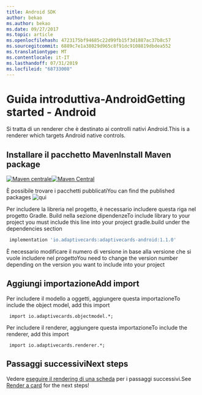 ```yaml
---
title: Android SDK
author: bekao
ms.author: bekao
ms.date: 09/27/2017
ms.topic: article
ms.openlocfilehash: 4723175bf94685c22d99fb15f3d1887ac37b8c57
ms.sourcegitcommit: 6889c7e1a38029d965c8f91dc9108819dbdea552
ms.translationtype: MT
ms.contentlocale: it-IT
ms.lasthandoff: 07/31/2019
ms.locfileid: "68733008"
---
```

# <a name="getting-started---android"></a><span data-ttu-id="8a284-102">Guida introduttiva-Android</span><span class="sxs-lookup"><span data-stu-id="8a284-102">Getting started - Android</span></span>

<span data-ttu-id="8a284-103">Si tratta di un renderer che è destinato ai controlli nativi Android.</span><span class="sxs-lookup"><span data-stu-id="8a284-103">This is a renderer which targets Android native controls.</span></span>

## <a name="install-maven-package"></a><span data-ttu-id="8a284-104">Installare il pacchetto Maven</span><span class="sxs-lookup"><span data-stu-id="8a284-104">Install Maven package</span></span>

<span data-ttu-id="8a284-105">[![Maven centrale](https://img.shields.io/maven-central/v/io.adaptivecards/adaptivecards-android.svg)](https://search.maven.org/#search%7Cga%7C1%7Ca%3A%22adaptivecards-android%22)</span><span class="sxs-lookup"><span data-stu-id="8a284-105">[![Maven Central](https://img.shields.io/maven-central/v/io.adaptivecards/adaptivecards-android.svg)](https://search.maven.org/#search%7Cga%7C1%7Ca%3A%22adaptivecards-android%22)</span></span>

<span data-ttu-id="8a284-106">È possibile trovare i pacchetti pubblicati</span><span class="sxs-lookup"><span data-stu-id="8a284-106">You can find the published packages</span></span> ![qui](https://search.maven.org/search?q=g:io.adaptivecards)

<span data-ttu-id="8a284-108">Per includere la libreria nel progetto, è necessario includere questa riga nel progetto Gradle. Build nella sezione dipendenze</span><span class="sxs-lookup"><span data-stu-id="8a284-108">To include library to your project you must include this line into your project gradle.build under the dependencies section</span></span>

```build.gradle
 implementation 'io.adaptivecards:adaptivecards-android:1.1.0'
```
<span data-ttu-id="8a284-109">È necessario modificare il numero di versione in base alla versione che si vuole includere nel progetto</span><span class="sxs-lookup"><span data-stu-id="8a284-109">You need to change the version number depending on the version you want to include into your project</span></span>

## <a name="add-import"></a><span data-ttu-id="8a284-110">Aggiungi importazione</span><span class="sxs-lookup"><span data-stu-id="8a284-110">Add import</span></span>

<span data-ttu-id="8a284-111">Per includere il modello a oggetti, aggiungere questa importazione</span><span class="sxs-lookup"><span data-stu-id="8a284-111">To include the object model, add this import</span></span>

```
 import io.adaptivecards.objectmodel.*;
```

<span data-ttu-id="8a284-112">Per includere il renderer, aggiungere questa importazione</span><span class="sxs-lookup"><span data-stu-id="8a284-112">To include the renderer, add this import</span></span>

```
 import io.adaptivecards.renderer.*;
```

## <a name="next-steps"></a><span data-ttu-id="8a284-113">Passaggi successivi</span><span class="sxs-lookup"><span data-stu-id="8a284-113">Next steps</span></span>

<span data-ttu-id="8a284-114">Vedere [eseguire il rendering di una scheda](render-a-card.md) per i passaggi successivi.</span><span class="sxs-lookup"><span data-stu-id="8a284-114">See [Render a card](render-a-card.md) for the next steps!</span></span>
